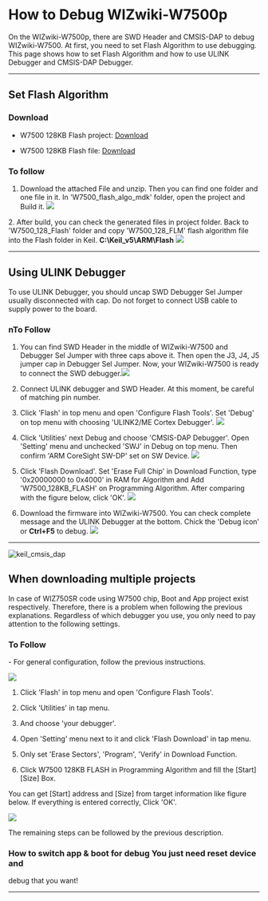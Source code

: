 # How to Debug WIZwiki-W7500p

On the WIZwiki-W7500p, there are SWD Header and CMSIS-DAP to debug
WIZwiki-W7500. At first, you need to set Flash Algorithm to use
debugging. This page shows how to set Flash Algorithm and how to use
ULINK Debugger and CMSIS-DAP Debugger.

---


## Set Flash Algorithm

### Download

  * W7500 128KB Flash project:
[Download](/document_framework/img/products/w7500/overview/w7500_128kb_flash.zip)

  * W7500 128KB Flash file:
[Download](/document_framework/img/products/w7500/overview/w7500_128_flm.zip)


### To follow

1. Download the attached File and unzip. Then you can find one folder
and one file in it. In 'W7500\_flash\_algo\_mdk' folder, open the
project and Build it.
![](/document_framework/img/products/w7500/overview/flash_set.jpg)

2\. After build, you can check the generated files in project folder.
Back to 'W7500\_128\_Flash' folder and copy 'W7500\_128\_FLM' flash
algorithm file into the Flash folder in Keil.
**C:\\Keil\_v5\\ARM\\Flash**
![](/document_framework/img/products/w7500/overview/set_flash_algo2.png)

---


## Using ULINK Debugger

To use ULINK Debugger, you should uncap SWD Debugger Sel Jumper usually
disconnected with cap. Do not forget to connect USB cable to supply
power to the board.

### nTo Follow

1. You can find SWD Header in the middle of WIZwiki-W7500 and Debugger
Sel Jumper with three caps above it. Then open the J3, J4, J5 jumper cap
in Debugger Sel Jumper. Now, your WIZwiki-W7500 is ready to connect the
SWD
debugger.![](/document_framework/img/products/w7500/overview/swd_header_debugger_jumper.png)

2. Connect ULINK debugger and SWD Header. At this moment, be careful of
matching pin number.

1. Click 'Flash' in top menu and open 'Configure Flash Tools'. Set
'Debug' on top menu with choosing 'ULINK2/ME Cortex Debugger'.
![](/document_framework/img/products/w7500/overview/ulink_set1.jpg)

2. Click 'Utilities' next Debug and choose 'CMSIS-DAP Debugger'. Open
'Setting' menu and unchecked 'SWJ' in Debug on top menu. Then confirm
'ARM CoreSight SW-DP' set on SW Device.
![](/document_framework/img/products/w7500/overview/ulink_set2.jpg)
3. Click 'Flash Download'. Set 'Erase Full Chip' in Download Function,
type '0x20000000 to 0x4000' in RAM for Algorithm and Add
'W7500\_128KB\_FLASH' on Programming Algorithm. After comparing with the
figure below, click 'OK'.
![](/document_framework/img/products/w7500/overview/ulink_set3-1.jpg)

4. Download the firmware into WIZwiki-W7500. You can check complete
message and the ULINK Debugger at the bottom. Chick the 'Debug icon' or
**Ctrl+F5** to debug.
![](/document_framework/img/products/w7500/overview/ulink_set4.jpg)

---

![keil\_cmsis\_dap](/page\>products/wizwiki_w7500/start_getting_started/write_firmware/keil_cmsis_dap)



## When downloading multiple projects

In case of WIZ750SR code using W7500 chip, Boot and App project exist
respectively. Therefore, there is a problem when following the previous
explanations. Regardless of which debugger you use, you only need to pay
attention to the following settings.


### To Follow

\- For general configuration, follow the previous instructions.

![](/document_framework/img/products/w7500/overview/cmsis_debug_multi_project_1.png)

1. Click 'Flash' in top menu and open 'Configure Flash Tools'.

2. Click 'Utilities' in tap menu.

3. And choose 'your debugger'.

4. Open 'Setting' menu next to it and click 'Flash Download' in tap
menu.

5. Only set 'Erase Sectors', 'Program', 'Verify' in Download Function.

6. Click W7500 128KB FLASH in Programming Algorithm and fill the
[Start] [Size] Box.


 You can get [Start] address and [Size] from target information like figure below.
 If everything is entered correctly, Click 'OK'.

![](/document_framework/img/products/w7500/overview/cmsis_debug_target_info.png)

The remaining steps can be followed by the previous description.


### How to switch app & boot for debug You just need reset device and
debug that you want!

---
